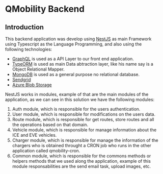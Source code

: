 # QMobility Backend

## Introduction

This backend application was develop using [NestJS](https://nestjs.com)  as main Framework using Typescript as the Language Programming, and also using the following technologies:

* [GraphQL](https://graphql.org/)
  is used as a API Layer to our front end application.
* [TypeORM](https://typeorm.io/#/)
  is used as main Data abtraction layer, like his name say is a Object Relational Mapper.
* [MongoDB](https://www.mongodb.com/)
  is used as a general purpose no relational database.
* [Sendgrid]()
* [Azure Blob Storage]()
  
NestJS works in modules, example of that are the main modules of the application, as we can see in this solution we have the following modules:

1. Auth module, which is responsible for the users authentication.
2. User module, which is responsible for modifications on the users data.
3. Route module, which is responsible for get routes, store routes and all the operations based on that domain.
4. Vehicle module, which is responsible for manage information about the ICE and EVE vehicles.
5. Charger module, which is responsible for manage the information of the chargers who is obtained throught a CRON job who runs in the other application called qmobility-cron. 
6. Common module, which is responsible for the commons methods or helpers methods that we used along the application, example of this module responsabilities are the send email task, upload images, etc.